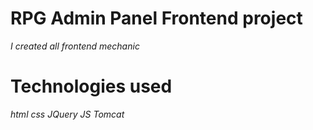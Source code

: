 # RPG Admin Panel Frontend project
*I created all frontend mechanic*
# Technologies used
 *html*
 *css*
 *JQuery*
 *JS*
 *Tomcat*
 
